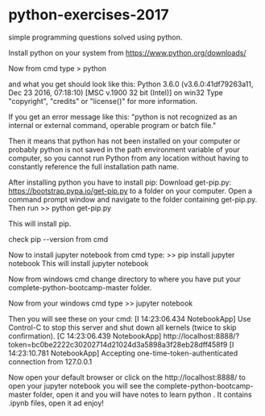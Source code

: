 # python-exercises-2017

simple programming questions solved using python.




Install python on your system from https://www.python.org/downloads/

Now from cmd type > python

and what you get should look like this: Python 3.6.0 (v3.6.0:41df79263a11, Dec 23 2016, 07:18:10) [MSC v.1900 32 bit (Intel)] on win32 Type "copyright", "credits" or "license()" for more information.

If you get an error message like this:
"python is not recognized as an internal or external command, operable program or batch file."

Then it means that python has not been installed on your computer or probably python is not saved in the path environment variable of your computer, so you cannot run Python from any location without having to constantly reference the full installation path name.

After installing python you have to install pip: Download get-pip.py: https://bootstrap.pypa.io/get-pip.py to a folder on your computer. Open a command prompt window and navigate to the folder containing get-pip.py. Then run >> python get-pip.py

This will install pip.

check pip --version from cmd

Now to install jupyter notebook from cmd type: >> pip install jupyter notebook This will install jupyter notebook

Now from windows cmd change directory to where you have put your complete-python-bootcamp-master folder.

Now from your windows cmd type >> jupyter notebook

Then you will see these on your cmd:
[I 14:23:06.434 NotebookApp] Use Control-C to stop this server and shut down all kernels (twice to skip confirmation). [C 14:23:06.439 NotebookApp] http://localhost:8888/?token=bc0be2222c30202714d21024d3a5898a3f28eb28dff458f9 [I 14:23:10.781 NotebookApp] Accepting one-time-token-authenticated connection from 127.0.0.1

Now open your default browser or click on the http://localhost:8888/ to open your jupyter notebook you will see the complete-python-bootcamp-master folder, open it and you will have notes to learn python . It contains .ipynb files, open it ad enjoy!
